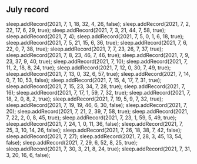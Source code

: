 ## July record

  sleep.addRecord(2021, 7, 1, 18, 32, 4, 26, false);
  sleep.addRecord(2021, 7, 2, 22, 17, 6, 29, true);
  sleep.addRecord(2021, 7, 3, 21, 44, 7, 58, true);
  sleep.addRecord(2021, 7, 4);
  sleep.addRecord(2021, 7, 5, 0, 1, 6, 18, true);
  sleep.addRecord(2021, 7, 5, 21, 15, 6, 36, true);
  sleep.addRecord(2021, 7, 6, 22, 0, 7, 38, true);
  sleep.addRecord(2021, 7, 7, 23, 26, 7, 37, true);
  sleep.addRecord(2021, 7, 8, 23, 46, 7, 46, true);
  sleep.addRecord(2021, 7, 9, 23, 37, 9, 40, true);
  sleep.addRecord(2021, 7, 10);
  sleep.addRecord(2021, 7, 11, 2, 18, 8, 24, true);
  sleep.addRecord(2021, 7, 12, 0, 30, 7, 49, true);
  sleep.addRecord(2021, 7, 13, 0, 32, 6, 57, true);
  sleep.addRecord(2021, 7, 14, 0, 7, 10, 53, false);
  sleep.addRecord(2021, 7, 15, 4, 17, 7, 31, true);
  sleep.addRecord(2021, 7, 15, 23, 34, 7, 28, true);
  sleep.addRecord(2021, 7, 16);
  sleep.addRecord(2021, 7, 17, 1, 59, 7, 32, true);
  sleep.addRecord(2021, 7, 18, 2, 0, 8, 2, true);
  sleep.addRecord(2021, 7, 19, 5, 9, 7, 32, true);
  sleep.addRecord(2021, 7, 19, 19, 46, 6, 30, false);
  sleep.addRecord(2021, 7, 20);
  sleep.addRecord(2021, 7, 21, 2, 39, 7, 58, true);
  sleep.addRecord(2021, 7, 22, 2, 0, 8, 45, true);
  sleep.addRecord(2021, 7, 23, 1, 59, 5, 49, true);
  sleep.addRecord(2021, 7, 24, 1, 0, 11, 36, false);
  sleep.addRecord(2021, 7, 25, 3, 10, 14, 26, false);
  sleep.addRecord(2021, 7, 26, 18, 38, 7, 42, false);
  sleep.addRecord(2021, 7, 27);
  sleep.addRecord(2021, 7, 28, 3, 45, 13, 54, false);
  sleep.addRecord(2021, 7, 29, 6, 52, 8, 25, true);
  sleep.addRecord(2021, 7, 30, 3, 21, 8, 24, true);
  sleep.addRecord(2021, 7, 31, 3, 20, 16, 6, false);